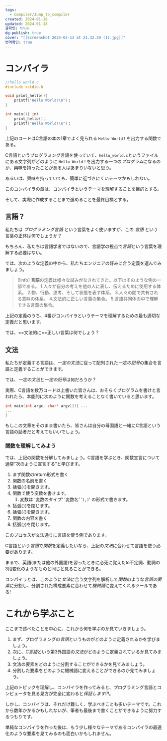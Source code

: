 ```yaml
---
tags:
  - Compiler/Jump_to_compiler
created: 2024-01-18
updated: 2024-01-18
글확인: true
dg-publish: true
cover: "[[Screenshot 2024-02-13 at 21.32.39 (1).jpg]]"
번역확인: true
---
```


# コンパイラ
```c
//hello_world.c
#include <stdio.h

void print_hello(){
	printf("Hello World?\n")；
}

int main(){ int
	print_hello()；
	printf("Hello World!\n")；
}
```


上記のコードはC言語の本の1章でよく見られる `Hello World！`を出力する関数である。

C言語というプログラミング言語を使っていて、`hello_world.c`というファイルにある文字列がどのように `Hello World！`を出力する一つの*プログラム*になるのか、興味を持ったことがある人はあまりいないと思う。

あるいは、興味を持っていても、簡単に近づきにくいテーマかもしれない。

このコンパイラの章は、コンパイラというテーマを理解することを目的とする。

そして、実際に作成することまで進めることを最終目標とする。

## 言語？
私たちは *プログラミング言語* という言葉をよく使いますが、この *言語* という言葉の正体は何でしょうか？

もちろん、私たちは言語学者ではないので、言語学の視点で*言語*という言葉を理解する必要はない。

では、次のような定義の中から、私たちエンジニアの好みに合う定義を選んでみましょう。

>[!info]
>**言語**の定義は様々な試みがなされてきた。以下はそのような例の一部である。
>1.人々が自分の考えを他の人に表し、伝えるために使用する体系。
>2.物、行動、思考、そして状態を表す体系。
>3.人々の間で共有される意味の体系。
>4.文法的に正しい言葉の集合。
>5.言語共同体の中で理解できる言葉の集合。

上記の定義のうち、4番がコンパイラというテーマを理解するための最も適切な定義だと思います。

では、==文法的に==正しい言葉は何でしょう？
## 文法
私たちが定義する言語は、*一定の文法*に従って配列された*一定の記号*の集合を言語と定義することができます。

では、*一定の文法*と*一定の記号*は何だろうか？

実際、C言語を数万コード以上書いた皆さんは、おそらくプログラムを書けと言われたら、本能的に次のように関数を考えることなく書いていると思います。
```c
int main(int argc, char* argv[]){ ...
...
}
```

もしこの文章をそのまま書いたら、皆さんは自分の母国語と一緒にC言語という言語の話者だと考えてもいいでしょう。

### 関数を理解してみよう
では、上記の関数を分解してみましょう。C言語を学ぶとき、関数宣言について通常”次のように宣言する”と学びます。

1. まず関数のreturn形式を書く
2. 関数の名前を書く
3. 括弧(`(`)を開きます。
4. 関数で使う変数を書きます。
	1. 変数は '変数のタイプ' '変数名' '`(,)`' の形式で書きます。
5. 括弧(`)`)を閉じます。
6. 括弧(`{`)を開きます。
7. 関数の内容を書く
8. 括弧(`}`)を閉じます。

このプロセスが文法通りに言語を使う例であります。

C言語という*言語*で*関数*を定義したいなら、上記の*文法*に合わせて言語を使う必要があります。

まるで、英語(または他の外国語)を習ったときに必死に覚えたto不定詞、動詞の3段変化のようなものと同じと見ることができる。

コンパイラとは、このように*文法*に合う文字列を解析して*関数*のような*言語の要素*に分割し、分割された構成要素に合わせて*機械語*に変えてくれるツールである!

# これから学ぶこと
ここまで述べたことを中心に、これから何を学ぶのか見ていきましょう。

1. まず、プログラミングの*言語*というものがどのように定義されるかを学びましょう。
2. 次に、*C言語*という第3外国語の*文法*がどのように定義されているか見てみましょう。
3. 文法の要素をどのように分割することができるかを見てみましょう。
4. 分割した要素をどのように機械語に変えることができるのか見てみましょう。

上記のトピックを理解し、コンパイラを作ってみると、プログラミング言語とコンピュータを見る見方が完全に変わると*保証します!!!*。

しかし、コンパイラは、それだけ難しく、学ぶべきことも多いテーマです。これから数年かかるかもしれないが、筆者も最後まで書くことができるように努力するつもりです。

単純なコンパイラを作った後は、もう少し様々なテーマであるコンパイラの最適化のような要素を見てみるのも面白いかもしれません。

